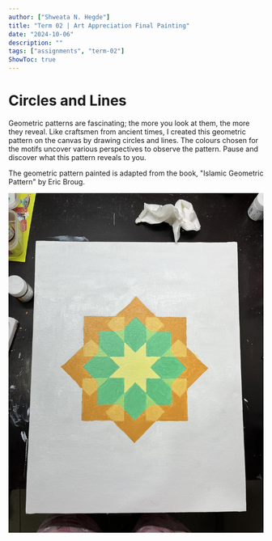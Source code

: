 ```yaml
---
author: ["Shweata N. Hegde"]
title: "Term 02 | Art Appreciation Final Painting"
date: "2024-10-06"
description: ""
tags: ["assignments", "term-02"]
ShowToc: true
---
```

#  Circles and Lines

Geometric patterns are fascinating; the more you look at them, the more they reveal. Like craftsmen from ancient times, I created this geometric pattern on the canvas by drawing circles and lines. The colours chosen for the motifs uncover various perspectives to observe the pattern. Pause and discover what this pattern reveals to you.

The geometric pattern painted is adapted from the book, "Islamic Geometric Pattern" by Eric Broug.

<img src = "IMG_4009.jpg">
